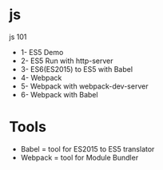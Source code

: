 # js
js 101


* 1- ES5 Demo
* 2- ES5 Run with http-server
* 3- ES6(ES2015) to ES5 with Babel
* 4- Webpack
* 5- Webpack with webpack-dev-server
* 6- Webpack with Babel


# Tools
* Babel = tool for ES2015 to ES5 translator
* Webpack = tool for Module Bundler
